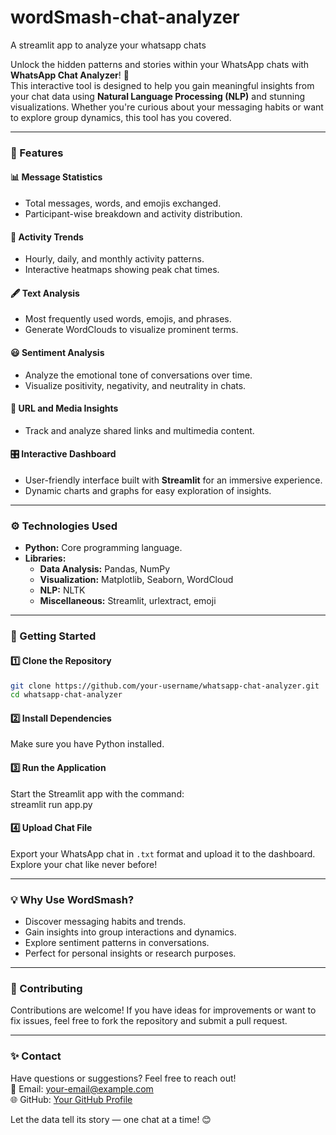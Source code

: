 # wordSmash-chat-analyzer
A streamlit app to analyze your whatsapp chats

Unlock the hidden patterns and stories within your WhatsApp chats with **WhatsApp Chat Analyzer**! 🚀  
This interactive tool is designed to help you gain meaningful insights from your chat data using **Natural Language Processing (NLP)** and stunning visualizations. Whether you're curious about your messaging habits or want to explore group dynamics, this tool has you covered.  

---

### **🌟 Features**  

#### 📊 **Message Statistics**  
- Total messages, words, and emojis exchanged.  
- Participant-wise breakdown and activity distribution.  

#### 📆 **Activity Trends**  
- Hourly, daily, and monthly activity patterns.  
- Interactive heatmaps showing peak chat times.  

#### 🖋️ **Text Analysis**  
- Most frequently used words, emojis, and phrases.  
- Generate WordClouds to visualize prominent terms.  

#### 😃 **Sentiment Analysis**  
- Analyze the emotional tone of conversations over time.  
- Visualize positivity, negativity, and neutrality in chats.  

#### 🔗 **URL and Media Insights**  
- Track and analyze shared links and multimedia content.  

#### 🎛️ **Interactive Dashboard**  
- User-friendly interface built with **Streamlit** for an immersive experience.  
- Dynamic charts and graphs for easy exploration of insights.  

---

### **⚙️ Technologies Used**  

- **Python:** Core programming language.  
- **Libraries:**  
  - **Data Analysis:** Pandas, NumPy  
  - **Visualization:** Matplotlib, Seaborn, WordCloud  
  - **NLP:** NLTK  
  - **Miscellaneous:** Streamlit, urlextract, emoji  

---

### **🚀 Getting Started**  

#### 1️⃣ **Clone the Repository**  
```bash
git clone https://github.com/your-username/whatsapp-chat-analyzer.git
cd whatsapp-chat-analyzer
```  

#### 2️⃣ **Install Dependencies**  
Make sure you have Python installed. 

#### 3️⃣ **Run the Application**  
Start the Streamlit app with the command:  
streamlit run app.py

#### 4️⃣ **Upload Chat File**  
Export your WhatsApp chat in `.txt` format and upload it to the dashboard. Explore your chat like never before!  

---

### **💡 Why Use WordSmash?**  
- Discover messaging habits and trends.  
- Gain insights into group interactions and dynamics.  
- Explore sentiment patterns in conversations.  
- Perfect for personal insights or research purposes.  

---

### **🤝 Contributing**  
Contributions are welcome! If you have ideas for improvements or want to fix issues, feel free to fork the repository and submit a pull request.  

---

### **✨ Contact**  
Have questions or suggestions? Feel free to reach out!  
📧 Email: [your-email@example.com](mailto:your-email@example.com)  
🌐 GitHub: [Your GitHub Profile](https://github.com/your-username)  

Let the data tell its story — one chat at a time! 😊
